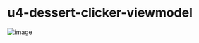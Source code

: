 ﻿# u4-dessert-clicker-viewmodel

![image](https://github.com/user-attachments/assets/1f4e3ce8-2157-4036-8014-15e01050b8dd)
